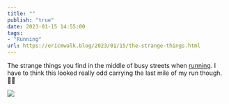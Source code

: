 ```yaml
---
title: ""
publish: "true"
date: 2023-01-15 14:55:00
tags:
- "Running"
url: https://ericmwalk.blog/2023/01/15/the-strange-things.html
---
```

The strange things you find in the middle of busy streets when [running](http://www.strava.com/activities/8399157102). I have to think this looked really odd carrying the last mile of my run though. 🔨🤔

![](https://ericmwalk.blog/uploads/2023/4290d2438c.jpg)
